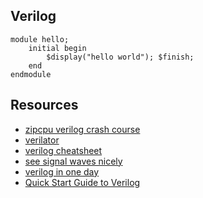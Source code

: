 ## Verilog
```
module hello;
    initial begin
        $display("hello world"); $finish;
    end
endmodule
```

## Resources
- [zipcpu verilog crash course](https://zipcpu.com/blog/2017/06/21/looking-at-verilator.html)
- [verilator](https://www.veripool.org/wiki/verilator)
- [verilog cheatsheet](https://marceluda.github.io/rp_dummy/EEOF2018/Verilog_Cheat_Sheet.pdf)
- [see signal waves nicely](http://gtkwave.sourceforge.net/)
- [verilog in one day](http://www.asic-world.com/verilog/)
- [Quick Start Guide to Verilog](https://www.springer.com/gp/book/9783030105518)
